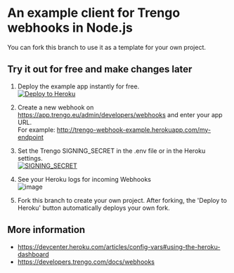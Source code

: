 # An example client for Trengo webhooks in Node.js
You can fork this branch to use it as a template for your own project.


## Try it out for free and make changes later
1. Deploy the example app instantly for free.  
[![Deploy to Heroku](https://www.herokucdn.com/deploy/button.svg)](https://heroku.com/deploy)


2. Create a new webhook on https://app.trengo.eu/admin/developers/webhooks and enter your app URL.  
For example: http://trengo-webhook-example.herokuapp.com/my-endpoint


3. Set the Trengo SIGNING_SECRET in the .env file or in the Heroku settings.  
[![SIGNING_SECRET](https://user-images.githubusercontent.com/6817390/98108779-d3ad1800-1e9c-11eb-8a5a-b12fd3b91208.png)](https://devcenter.heroku.com/articles/config-vars#using-the-heroku-dashboard)

4. See your Heroku logs for incoming Webhooks  
![image](https://user-images.githubusercontent.com/6817390/98356744-61ffd600-2024-11eb-8396-18675c611bd5.png)


5. Fork this branch to create your own project. After forking, the 'Deploy to Heroku' button automatically deploys your own fork.


## More information
- https://devcenter.heroku.com/articles/config-vars#using-the-heroku-dashboard
- https://developers.trengo.com/docs/webhooks

